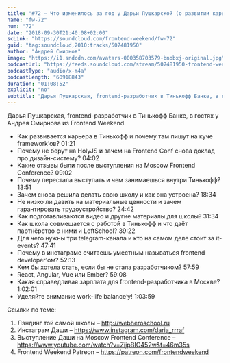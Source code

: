 ```yaml
---
title: "#72 – Что изменилось за год у Дарьи Пушкарской (о развитии карьеры, школе фронтенда и выступлениях)"
name: "fw-72"
num: "72"
date: "2018-09-30T21:40:08+02:00"
scLink: "https://soundcloud.com/frontend-weekend/fw-72"
guid: "tag:soundcloud,2010:tracks/507481950"
author: "Андрей Смирнов"
image: "https://i1.sndcdn.com/avatars-000358703579-bnobxj-original.jpg"
podcastUrl: "https://feeds.soundcloud.com/stream/507481950-frontend-weekend-fw-72.m4a"
podcastType: "audio/x-m4a"
podcastLength: "60918843"
duration: "01:08:52"
explicit: "no"
subtitle: "Дарья Пушкарская, frontend-разработчик в Тинькофф Банке, в гостях у Андрея Смирнова из Frontend Weekend. "
---
```

Дарья Пушкарская, frontend-разработчик в Тинькофф Банке, в гостях у Андрея Смирнова из Frontend Weekend. 

- Как развивается карьера в Тинькофф и почему там пишут на куче framework’ов? 01:21
- Почему не берут на HolyJS и зачем на Frontend Conf снова доклад про дизайн-систему? 04:02
- Какие отзывы были после выступления на Moscow Frontend Conference? 09:02
- Почему перестала выступать и чем занимаешься внутри Тинькофф? 13:51
- Зачем снова решила делать свою школу и как она устроена? 18:34
- Не низко ли давить на материальные ценности и зачем гарантировать трудоустройство? 24:42
- Как подготавливаются видео и другие материалы для школы? 31:34
- Как школа совмещается с работой в Тинькофф и что даёт партнёрство с ними и LoftSchool? 39:22
- Для чего нужны три telegram-канала и кто на самом деле стоит за it-events? 47:41
- Почему в инстаграме считаешь уместным называться frontend developer’ом? 52:13
- Кем бы хотела стать, если бы не стала разработчиком? 57:59
- React, Angular, Vue или Ember? 59:08
- Какая справедливая зарплата для frontend-разработчика в Москве? 1:02:01
- Уделяйте внимание work-life balance’у! 1:03:59

Ссылки по теме:
1) Лэндинг той самой школы – http://webheroschool.ru
2) Инстаграм Даши – https://www.instagram.com/daria_rrraf
3) Выступление Даши на Moscow Frontend Conference – https://www.youtube.com/watch?v=ZijpBIO452w&t=46m35s
4) Frontend Weekend Patreon – https://patreon.com/frontendweekend